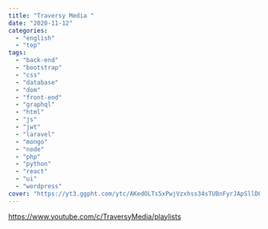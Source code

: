 ```yaml
---
title: "Traversy Media "
date: "2020-11-12"
categories:
  - "english"
  - "top"
tags:
  - "back-end"
  - "bootstrap"
  - "css"
  - "database"
  - "dom"
  - "front-end"
  - "graphql"
  - "html"
  - "js"
  - "jwt"
  - "laravel"
  - "mongo"
  - "node"
  - "php"
  - "python"
  - "react"
  - "ui"
  - "wordpress"
cover: "https://yt3.ggpht.com/ytc/AKedOLTs5xPwjVzxhss34sTUBnFyrJApSllD0pa3oQaOhw=s88-c-k-c0x00ffffff-no-rj"
---
```


https://www.youtube.com/c/TraversyMedia/playlists
